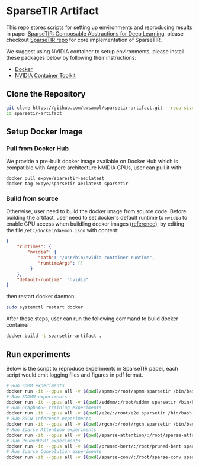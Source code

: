 # SparseTIR Artifact

This repo stores scripts for setting up environments and reproducing results in paper [SparseTIR: Composable Abstractions for Deep Learning](https://arxiv.org/abs/2207.04606), please checkout [SparseTIR repo](https://github.com/uwsampl/sparsetir) for core implementation of SparseTIR.

We suggest using NVIDIA container to setup environments, please install these packages below by following their instructions:
- [Docker](https://docs.docker.com/engine/install/)
- [NVIDIA Container Toolkit](https://docs.nvidia.com/datacenter/cloud-native/container-toolkit/install-guide.html)

## Clone the Repository

```bash
git clone https://github.com/uwsampl/sparsetir-artifact.git --recursive
cd sparsetir-artifact
```
## Setup Docker Image

### Pull from Docker Hub

We provide a pre-built docker image available on Docker Hub which is compatible with Ampere architecture NVIDIA GPUs, user can pull it with:
```
docker pull expye/sparestir-ae:latest
docker tag expye/sparsetir-ae:latest sparsetir
```

### Build from source
Otherwise, user need to build the docker image from source code. Before building the artifact, user need to set docker's default runtime to `nvidia` to enable GPU access when buildling docker images ([reference](https://github.com/NVIDIA/nvidia-docker/wiki/Advanced-topics#default-runtime)),
by editing the file `/etc/docker/daemon.json` with content:
```json
{
    "runtimes": {
        "nvidia": {
            "path": "/usr/bin/nvidia-container-runtime",
            "runtimeArgs": []
         } 
    },
    "default-runtime": "nvidia" 
}
```
then restart docker daemon:
```bash
sudo systemctl restart docker
```

After these steps, user can run the following command to build docker container:
```bash
docker build -t sparsetir-artifact .
```

## Run experiments

Below is the script to reproduce experiments in SparseTIR paper, each script would emit logging files and figures in pdf format.

```bash
# Run SpMM experiments
docker run -it --gpus all -v $(pwd)/spmm/:/root/spmm sparsetir /bin/bash -c 'cd spmm && bash run.sh'
# Run SDDMM experiments
docker run -it --gpus all -v $(pwd)/sddmm/:/root/sddmm sparsetir /bin/bash -c 'cd sddmm && bash run.sh'
# Run GraphSAGE training experiments
docker run -it --gpus all -v $(pwd)/e2e/:/root/e2e sparsetir /bin/bash -c 'cd e2e && bash run.sh'
# Run RGCN inference experiments
docker run -it --gpus all -v $(pwd)/rgcn/:/root/rgcn sparsetir /bin/bash -c 'cd rgcn && bash run.sh'
# Run Sparse Attention experiments
docker run -it --gpus all -v $(pwd)/sparse-attention/:/root/sparse-attention sparsetir /bin/bash -c 'cd sparse-attention && bash run.sh'
# Run PrunedBERT experiments
docker run -it --gpus all -v $(pwd)/pruned-bert/:/root/pruned-bert sparsetir /bin/bash -c 'cd pruned-bert && bash run.sh'
# Run Sparse Convolution experiments
docker run -it --gpus all -v $(pwd)/sparse-conv/:/root/sparse-conv sparsetir /bin/bash -c 'cd sparse-conv && bash run.sh'
```
